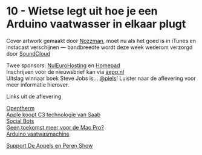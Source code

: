 # 10 - Wietse legt uit hoe je een Arduino vaatwasser in elkaar plugt

<p>Cover artwork gemaakt door <a href="http://nozzman.nl/" target="_blank">Nozzman</a>, moet nu als het goed is in iTunes en instacast verschijnen — bandbreedte wordt deze week wederom verzorgd door <a href="http://soundcloud.com/" target="_blank">SoundCloud</a></p>

<p>Twee sponsors: <a href="http://nuleurohosting.nl/" target="_blank">NulEuroHosting</a> en <a href="http://homepad.nl/" target="_blank">Homepad</a><br />
Inschrijven voor de nieuwsbrief kan via <a href="http://aepp.nl/" target="_blank">aepp.nl</a><br />
Uitslag winnaar boek Steve Jobs is… <a href="http://twitter.com/piels" target="_blank">@piels</a>! Luister naar de aflevering voor meer informatie hierover.</p>

<p>Links uit de aflevering</p>

<p><a href="http://nl.wikipedia.org/wiki/OpenTherm" target="_blank">Opentherm</a><br />
<a href="http://9to5mac.com/2011/10/29/apple-acquired-mind-blowing-3d-mapping-company-c3-technologies-looking-to-take-ios-maps-to-the-next-level/" target="_blank">Apple koopt C3 technologie van Saab</a><br />
<a href="http://www.theregister.co.uk/2011/11/01/facebook_infiltration_bots/" target="_blank">Social Bots</a><br />
<a href="http://www.marco.org/2011/10/31/rumor-mac-pro-uncertain-future" target="_blank">Geen toekomst meer voor de Mac Pro?</a><br />
<a href="http://www.neonsquirt.com/dishwasher.htm" target="_blank">Arduino vaatwasmachine</a></p><p><a href="https://www.patreon.com/appelsenperenshow" rel="payment">Support De Appels en Peren Show</a></p>